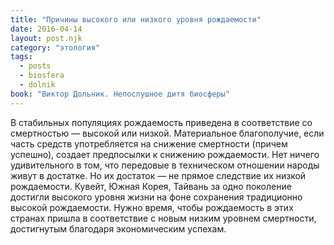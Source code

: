 ```yaml
---
title: "Причины высокого или низкого уровня рождаемости"
date: 2016-04-14
layout: post.njk
category: "этология"
tags:
  - posts
  - biosfera
  - dolnik
book: "Виктор Дольник. Непослушное дитя биосферы"
---
```


В стабильных популяциях рождаемость приведена в соответствие со смертностью — высокой или низкой. Материальное благополучие, если часть средств употребляется на снижение смертности (причем успешно), создает предпосылки к снижению рождаемости. Нет ничего удивительного в том, что передовые в техническом отношении народы живут в достатке. Но их достаток — не прямое следствие их низкой рождаемости. Кувейт, Южная Корея, Тайвань за одно поколение достигли высокого уровня жизни на фоне сохранения традиционно высокой рождаемости. Нужно время, чтобы рождаемость в этих странах пришла в соответствие с новым низким уровнем смертности, достигнутым благодаря экономическим успехам.
